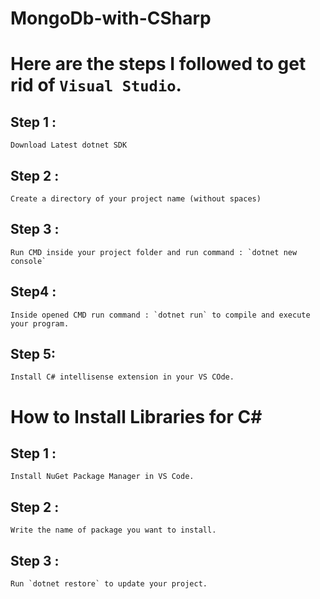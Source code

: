 # MongoDb-with-CSharp  

# Here are the steps I followed to get rid of `Visual Studio`.  

## Step 1 :  
	Download Latest dotnet SDK  
## Step 2 :  
	Create a directory of your project name (without spaces)  
## Step 3 :  
	Run CMD inside your project folder and run command : `dotnet new console`  
## Step4 :  
	Inside opened CMD run command : `dotnet run` to compile and execute your program.  
## Step 5:  
	Install C# intellisense extension in your VS COde.  
  
# How to Install Libraries for C#  
## Step 1 :   
	Install NuGet Package Manager in VS Code.  
## Step 2 :   
	Write the name of package you want to install.  
## Step 3 :  
	Run `dotnet restore` to update your project.  
